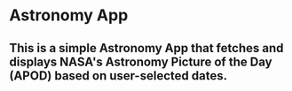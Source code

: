 # Astronomy App

## This is a simple Astronomy App that fetches and displays NASA's Astronomy Picture of the Day (APOD) based on user-selected dates.
